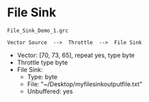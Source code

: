 # File Sink

`File_Sink_Demo_1.grc`

```
Vector Source  -->  Throttle  -->  File Sink
```

- Vector: [70, 73, 65], repeat yes, type byte
- Throttle type byte
- File Sink: 
  - Type: byte
  - File: "~/Desktop/myfilesinkoutputfile.txt"
  - Unbuffered: yes

